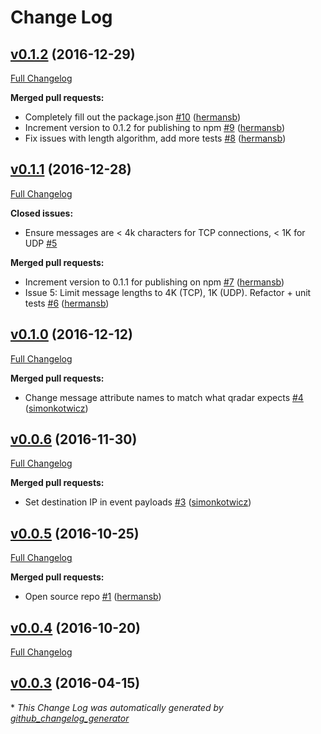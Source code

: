 # Change Log

## [v0.1.2](https://github.com/IBM/node-qradar-audit-logs-middleware/tree/v0.1.2) (2016-12-29)
[Full Changelog](https://github.com/IBM/node-qradar-audit-logs-middleware/compare/v0.1.1...v0.1.2)

**Merged pull requests:**

- Completely fill out the package.json [\#10](https://github.com/IBM/node-qradar-audit-logs-middleware/pull/10) ([hermansb](https://github.com/hermansb))
- Increment version to 0.1.2 for publishing to npm [\#9](https://github.com/IBM/node-qradar-audit-logs-middleware/pull/9) ([hermansb](https://github.com/hermansb))
- Fix issues with length algorithm, add more tests [\#8](https://github.com/IBM/node-qradar-audit-logs-middleware/pull/8) ([hermansb](https://github.com/hermansb))

## [v0.1.1](https://github.com/IBM/node-qradar-audit-logs-middleware/tree/v0.1.1) (2016-12-28)
[Full Changelog](https://github.com/IBM/node-qradar-audit-logs-middleware/compare/v0.1.0...v0.1.1)

**Closed issues:**

- Ensure messages are \< 4k characters for TCP connections, \< 1K for UDP [\#5](https://github.com/IBM/node-qradar-audit-logs-middleware/issues/5)

**Merged pull requests:**

- Increment version to 0.1.1 for publishing on npm [\#7](https://github.com/IBM/node-qradar-audit-logs-middleware/pull/7) ([hermansb](https://github.com/hermansb))
- Issue 5: Limit message lengths to 4K \(TCP\), 1K \(UDP\). Refactor + unit tests [\#6](https://github.com/IBM/node-qradar-audit-logs-middleware/pull/6) ([hermansb](https://github.com/hermansb))

## [v0.1.0](https://github.com/IBM/node-qradar-audit-logs-middleware/tree/v0.1.0) (2016-12-12)
[Full Changelog](https://github.com/IBM/node-qradar-audit-logs-middleware/compare/v0.0.6...v0.1.0)

**Merged pull requests:**

- Change message attribute names to match what qradar expects [\#4](https://github.com/IBM/node-qradar-audit-logs-middleware/pull/4) ([simonkotwicz](https://github.com/simonkotwicz))

## [v0.0.6](https://github.com/IBM/node-qradar-audit-logs-middleware/tree/v0.0.6) (2016-11-30)
[Full Changelog](https://github.com/IBM/node-qradar-audit-logs-middleware/compare/v0.0.5...v0.0.6)

**Merged pull requests:**

- Set destination IP in event payloads [\#3](https://github.com/IBM/node-qradar-audit-logs-middleware/pull/3) ([simonkotwicz](https://github.com/simonkotwicz))

## [v0.0.5](https://github.com/IBM/node-qradar-audit-logs-middleware/tree/v0.0.5) (2016-10-25)
[Full Changelog](https://github.com/IBM/node-qradar-audit-logs-middleware/compare/v0.0.4...v0.0.5)

**Merged pull requests:**

- Open source repo [\#1](https://github.com/IBM/node-qradar-audit-logs-middleware/pull/1) ([hermansb](https://github.com/hermansb))

## [v0.0.4](https://github.com/IBM/node-qradar-audit-logs-middleware/tree/v0.0.4) (2016-10-20)
[Full Changelog](https://github.com/IBM/node-qradar-audit-logs-middleware/compare/v0.0.3...v0.0.4)

## [v0.0.3](https://github.com/IBM/node-qradar-audit-logs-middleware/tree/v0.0.3) (2016-04-15)


\* *This Change Log was automatically generated by [github_changelog_generator](https://github.com/skywinder/Github-Changelog-Generator)*